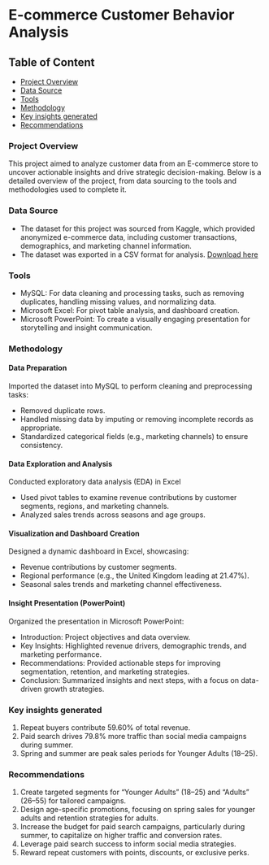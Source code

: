 # E-commerce Customer Behavior Analysis

## Table of Content

- [Project Overview](#project-overview)
- [Data Source](#data-source)
- [Tools](#tools)
- [Methodology](#methodology)
- [Key insights generated](#key-insights-generated)
- [Recommendations](#recommendations)

### Project Overview

This project aimed to analyze customer data from an E-commerce store to uncover actionable insights and drive strategic decision-making. Below is a detailed overview of the project, from data sourcing to the tools and methodologies used to complete it.

### Data Source

- The dataset for this project was sourced from Kaggle, which provided anonymized e-commerce data, including customer transactions, demographics, and marketing channel information.
- The dataset was exported in a CSV format for analysis. [Download here](https://www.kaggle.com/datasets/shriyashjagtap/e-commerce-customer-for-behavior-analysis)

### Tools

- MySQL: For data cleaning and processing tasks, such as removing duplicates, handling missing values, and normalizing data.
- Microsoft Excel: For pivot table analysis, and dashboard creation.
- Microsoft PowerPoint: To create a visually engaging presentation for storytelling and insight communication.

### Methodology

#### Data Preparation

Imported the dataset into MySQL to perform cleaning and preprocessing tasks:
- Removed duplicate rows.
- Handled missing data by imputing or removing incomplete records as appropriate.
- Standardized categorical fields (e.g., marketing channels) to ensure consistency.

#### Data Exploration and Analysis
Conducted exploratory data analysis (EDA) in Excel
- Used pivot tables to examine revenue contributions by customer segments, regions, and marketing channels.
- Analyzed sales trends across seasons and age groups.

#### Visualization and Dashboard Creation
Designed a dynamic dashboard in Excel, showcasing:
- Revenue contributions by customer segments.
- Regional performance (e.g., the United Kingdom leading at 21.47%).
- Seasonal sales trends and marketing channel effectiveness.

#### Insight Presentation (PowerPoint)
Organized the presentation in Microsoft PowerPoint:
- Introduction: Project objectives and data overview.
- Key Insights: Highlighted revenue drivers, demographic trends, and marketing performance.
- Recommendations: Provided actionable steps for improving segmentation, retention, and marketing strategies.
- Conclusion: Summarized insights and next steps, with a focus on data-driven growth strategies.

### Key insights generated
1. Repeat buyers contribute 59.60% of total revenue.
2. Paid search drives 79.8% more traffic than social media campaigns during summer.
3. Spring and summer are peak sales periods for Younger Adults (18–25).

### Recommendations
1. Create targeted segments for “Younger Adults” (18–25) and “Adults” (26–55) for tailored campaigns.
2. Design age-specific promotions, focusing on spring sales for younger adults and retention strategies for adults.
3. Increase the budget for paid search campaigns, particularly during summer, to capitalize on higher traffic and conversion rates.
4. Leverage paid search success to inform social media strategies.
5. Reward repeat customers with points, discounts, or exclusive perks.












